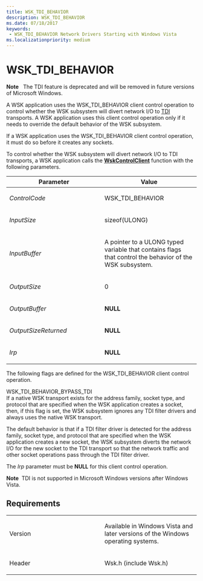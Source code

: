 ```yaml
---
title: WSK_TDI_BEHAVIOR
description: WSK_TDI_BEHAVIOR
ms.date: 07/18/2017
keywords:
 - WSK_TDI_BEHAVIOR Network Drivers Starting with Windows Vista
ms.localizationpriority: medium
---
```


# WSK\_TDI\_BEHAVIOR


**Note**   The TDI feature is deprecated and will be removed in future versions of Microsoft Windows.

 

A WSK application uses the WSK\_TDI\_BEHAVIOR client control operation to control whether the WSK subsystem will divert network I/O to [TDI](/previous-versions/windows/hardware/network/ff565094(v=vs.85)) transports. A WSK application uses this client control operation only if it needs to override the default behavior of the WSK subsystem.

If a WSK application uses the WSK\_TDI\_BEHAVIOR client control operation, it must do so before it creates any sockets.

To control whether the WSK subsystem will divert network I/O to TDI transports, a WSK application calls the [**WskControlClient**](/windows-hardware/drivers/ddi/wsk/nc-wsk-pfn_wsk_control_client) function with the following parameters.

<table>
<colgroup>
<col width="50%" />
<col width="50%" />
</colgroup>
<thead>
<tr class="header">
<th>Parameter</th>
<th>Value</th>
</tr>
</thead>
<tbody>
<tr class="odd">
<td><p><em>ControlCode</em></p></td>
<td><p>WSK_TDI_BEHAVIOR</p></td>
</tr>
<tr class="even">
<td><p><em>InputSize</em></p></td>
<td><p>sizeof(ULONG)</p></td>
</tr>
<tr class="odd">
<td><p><em>InputBuffer</em></p></td>
<td><p>A pointer to a ULONG typed variable that contains flags that control the behavior of the WSK subsystem.</p></td>
</tr>
<tr class="even">
<td><p><em>OutputSize</em></p></td>
<td><p>0</p></td>
</tr>
<tr class="odd">
<td><p><em>OutputBuffer</em></p></td>
<td><p><strong>NULL</strong></p></td>
</tr>
<tr class="even">
<td><p><em>OutputSizeReturned</em></p></td>
<td><p><strong>NULL</strong></p></td>
</tr>
<tr class="odd">
<td><p><em>Irp</em></p></td>
<td><p><strong>NULL</strong></p></td>
</tr>
</tbody>
</table>

The following flags are defined for the WSK\_TDI\_BEHAVIOR client control operation.

<a href="" id="wsk-tdi-behavior-bypass-tdi"></a>WSK\_TDI\_BEHAVIOR\_BYPASS\_TDI  
If a native WSK transport exists for the address family, socket type, and protocol that are specified when the WSK application creates a socket, then, if this flag is set, the WSK subsystem ignores any TDI filter drivers and always uses the native WSK transport.

The default behavior is that if a TDI filter driver is detected for the address family, socket type, and protocol that are specified when the WSK application creates a new socket, the WSK subsystem diverts the network I/O for the new socket to the TDI transport so that the network traffic and other socket operations pass through the TDI filter driver.

The *Irp* parameter must be **NULL** for this client control operation.

**Note**  TDI is not supported in Microsoft Windows versions after Windows Vista.

 

Requirements
------------

<table>
<colgroup>
<col width="50%" />
<col width="50%" />
</colgroup>
<tbody>
<tr class="odd">
<td><p>Version</p></td>
<td><p>Available in Windows Vista and later versions of the Windows operating systems.</p></td>
</tr>
<tr class="even">
<td><p>Header</p></td>
<td>Wsk.h (include Wsk.h)</td>
</tr>
</tbody>
</table>

 

